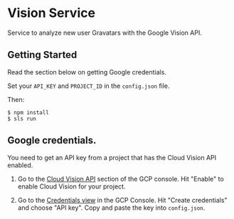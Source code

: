 # Vision Service

Service to analyze new user Gravatars with the Google Vision API.

## Getting Started

Read the section below on getting Google credentials. 

Set your `API_KEY` and `PROJECT_ID` in the `config.json` file.

Then:

```
$ npm install
$ sls run
```

## Google credentials.

You need to get an API key from a project that has the Cloud Vision API enabled.

1. Go to the [Cloud Vision API](https://console.cloud.google.com/apis/api/vision.googleapis.com/overview) section of the GCP console. Hit "Enable" to enable Cloud Vision for your project.

2. Go to the [Credentials view](https://console.cloud.google.com/apis/credentials) in the GCP Console. Hit "Create credentials" and choose "API key". Copy and paste the key into `config.json`.
